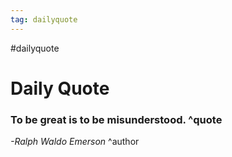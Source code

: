 ```yaml
---
tag: dailyquote
---
```


#dailyquote

# Daily Quote

### To be great is to be misunderstood. ^quote
*-Ralph Waldo Emerson* ^author
